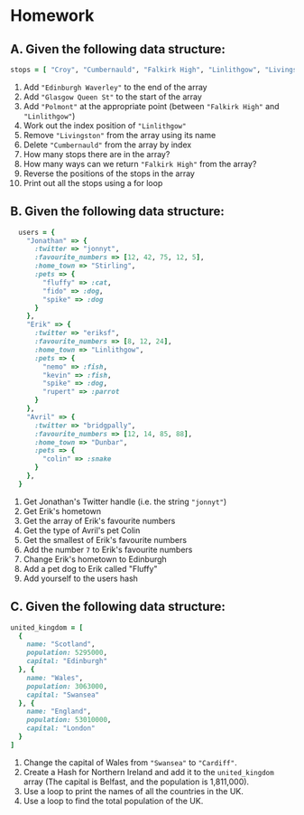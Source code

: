 # Homework

## A. Given the following data structure:

```ruby
stops = [ "Croy", "Cumbernauld", "Falkirk High", "Linlithgow", "Livingston", "Haymarket" ]
```

1. Add `"Edinburgh Waverley"` to the end of the array
2. Add `"Glasgow Queen St"` to the start of the array
3. Add `"Polmont"` at the appropriate point (between `"Falkirk High"` and `"Linlithgow"`)
4. Work out the index position of `"Linlithgow"`
5. Remove `"Livingston"` from the array using its name
6. Delete `"Cumbernauld"` from the array by index
7. How many stops there are in the array?
8. How many ways can we return `"Falkirk High"` from the array?
9. Reverse the positions of the stops in the array
10. Print out all the stops using a for loop

## B. Given the following data structure:

```ruby
  users = {
    "Jonathan" => {
      :twitter => "jonnyt",
      :favourite_numbers => [12, 42, 75, 12, 5],
      :home_town => "Stirling",
      :pets => {
        "fluffy" => :cat,
        "fido" => :dog,
        "spike" => :dog
      }
    },
    "Erik" => {
      :twitter => "eriksf",
      :favourite_numbers => [8, 12, 24],
      :home_town => "Linlithgow",
      :pets => {
        "nemo" => :fish,
        "kevin" => :fish,
        "spike" => :dog,
        "rupert" => :parrot
      }
    },
    "Avril" => {
      :twitter => "bridgpally",
      :favourite_numbers => [12, 14, 85, 88],
      :home_town => "Dunbar",
      :pets => {
        "colin" => :snake
      }
    },
  }
```

1. Get Jonathan's Twitter handle (i.e. the string `"jonnyt"`)
2. Get Erik's hometown
3. Get the array of Erik's favourite numbers
4. Get the type of Avril's pet Colin
5. Get the smallest of Erik's favourite numbers
6. Add the number `7` to Erik's favourite numbers
7. Change Erik's hometown to Edinburgh
8. Add a pet dog to Erik called "Fluffy"
9. Add yourself to the users hash

## C. Given the following data structure:

```ruby
united_kingdom = [
  {
    name: "Scotland",
    population: 5295000,
    capital: "Edinburgh"
  }, {
    name: "Wales",
    population: 3063000,
    capital: "Swansea"
  }, {
    name: "England",
    population: 53010000,
    capital: "London"
  }
]
```

1. Change the capital of Wales from `"Swansea"` to `"Cardiff"`.
2. Create a Hash for Northern Ireland and add it to the `united_kingdom` array (The capital is Belfast, and the population is 1,811,000).
3. Use a loop to print the names of all the countries in the UK.
4. Use a loop to find the total population of the UK.
